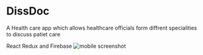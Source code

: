 # DissDoc

A Health care app which allows healthcare officials form diffrent specialities to discuss patiet care


React Redux and Firebase
![mobile screenshot](Screenshot.png)
